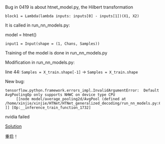 Bug in 0419 is about htnet_model.py, the Hilbert transformation

```
block1 = Lambda(lambda inputs: inputs[0] - inputs[1])(X1, X2)
```
It is called in run_nn_models.py:

model = htnet()

```
input1 = Input(shape = (1, Chans, Samples))
```

Training of the model is done in run_nn_models.py

Modification in run_nn_models.py:

line 44: `Samples = X_train.shape[-1]` -> `Samples = X_train.shape`

New bug:
```
tensorflow.python.framework.errors_impl.InvalidArgumentError:  Default AvgPoolingOp only supports NHWC on device type CPU
	 [[node model/average_pooling2d/AvgPool (defined at /home/xinjie/xinjie/HTNet/HTNet_generalized_decoding/run_nn_models.py:67) ]] [Op:__inference_train_function_1732]
```

nvidia failed

[Solution](https://qiita.com/ell/items/be3d3527b723f70f888d)

重启！
